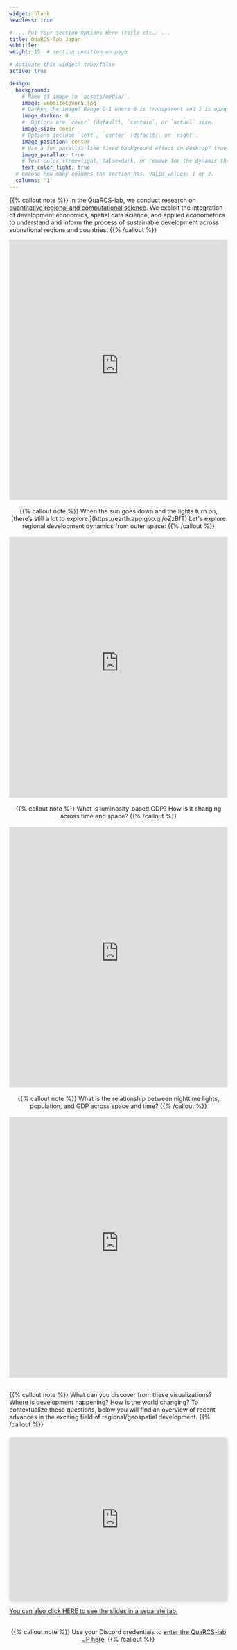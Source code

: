 ```yaml
---
widget: blank
headless: true

# ... Put Your Section Options Here (title etc.) ...
title: QuaRCS-lab Japan
subtitle:
weight: 15  # section position on page

# Activate this widget? true/false
active: true

design:
  background:
    # Name of image in `assets/media/`.
    image: websiteCover5.jpg
    # Darken the image? Range 0-1 where 0 is transparent and 1 is opaque.
    image_darken: 0
    #  Options are `cover` (default), `contain`, or `actual` size.
    image_size: cover
    # Options include `left`, `center` (default), or `right`.
    image_position: center
    # Use a fun parallax-like fixed background effect on desktop? true/false
    image_parallax: true
    # Text color (true=light, false=dark, or remove for the dynamic theme color).
    text_color_light: true
  # Choose how many columns the section has. Valid values: 1 or 2.
  columns: '1'
---
```


{{% callout note %}}
In the QuaRCS-lab, we conduct research on [quantitative regional and computational science](https://quarcs-lab.org). We exploit the integration of development economics, spatial data science, and applied econometrics to understand and inform the process of sustainable development across subnational regions and countries.
{{% /callout %}}



<iframe height="600" width="100%" frameborder="no" src="https://www.youtube-nocookie.com/embed/41zWBXUrdKU"?height=600"> </iframe>

<br>
<br>

<center>
{{% callout note %}}
When the sun goes down and the lights turn on, [there’s still a lot to explore.](https://earth.app.goo.gl/oZzBfT) Let's explore regional development dynamics from outer space: 
{{% /callout %}}
</center>

<br>

<iframe height="600" width="100%" frameborder="no" src="https://carlosmendez777.users.earthengine.app/view/worldviirs-like?height=600"> </iframe>

<br>
<br>


<center>
{{% callout note %}}
What is luminosity-based GDP? How is it changing across time and space? 
{{% /callout %}}
</center>

<br>

<iframe height="600" width="100%" frameborder="no" src="https://carlosmendez777.users.earthengine.app/view/egdp-dynamics?height=600"> </iframe>

<br>
<br>
<center>
{{% callout note %}}
What is the relationship between nighttime lights, population, and GDP across space and time? 
{{% /callout %}}
</center>

<br>

<iframe height="600" width="100%" frameborder="no" src="https://carlosmendez777.users.earthengine.app/view/explore-gdp-ntl-pop?height=600"> </iframe>

<br>
<br>


{{% callout note %}}
 What can you discover from these visualizations? Where is development happening? How is the world changing?  To contextualize these questions, below you will find an overview of recent advances in the exciting field of regional/geospatial development.
{{% /callout %}}


<div style="position: relative; width: 100%; height: 0; padding-top: 75.0000%;
 padding-bottom: 0; box-shadow: 0 2px 8px 0 rgba(63,69,81,0.16); margin-top: 1.6em; margin-bottom: 0.9em; overflow: hidden;
 border-radius: 8px; will-change: transform;">
  <iframe loading="lazy" style="position: absolute; width: 100%; height: 100%; top: 0; left: 0; border: none; padding: 0;margin: 0;"
    src="https:&#x2F;&#x2F;www.canva.com&#x2F;design&#x2F;DAFBnI0WI-U&#x2F;view?embed" allowfullscreen="allowfullscreen" allow="fullscreen">
  </iframe>
</div>
<a href="https:&#x2F;&#x2F;www.canva.com&#x2F;design&#x2F;DAFBnI0WI-U&#x2F;view?utm_content=DAFBnI0WI-U&amp;utm_campaign=designshare&amp;utm_medium=embeds&amp;utm_source=link" target="_blank" rel="noopener">You can also click HERE to see the slides in a separate tab.</a> 

<br>
<br>

<center>

{{% callout note %}}
Use your Discord credentials to [enter the QuaRCS-lab JP here](https://discord.com).
{{% /callout %}}

</center>




